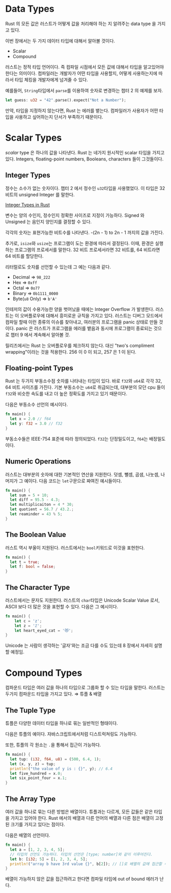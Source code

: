 # Data Types

Rust 의 모든 값은 러스트가 어떻게 값을 처리해야 하는 지 알려주는 data type 을 가지고 있다.

이번 장에서는 두 가지 데이터 타입에 대해서 알아볼 것이다.

- Scalar
- Compound

러스트는 정적 타입 언어이다. 즉 컴파일 시점에서 모든 값에 대해서 타입을 알고있어야 한다는 의미이다. 컴파일러는 개발자가 어떤 타입을 사용할지, 어떻게 사용하는지에 따라서 타입 체킹을 개발자에게 넘겨줄 수 있다.

예를들어, `String`타입에서 `parse`를 이용하여 숫자로 변경하는 챕터 2 의 예제를 보자.

```rust
let guess: u32 = "42".parse().expect("Not a Number");
```

만약, 타입을 지정하지 않는다면, Rust 는 에러를 뱉는다. 컴파일러가 사용자가 어떤 타입을 사용하고 싶어하는지 단서가 부족하기 때문이다.

# Scalar Types

_scalar_ type 은 하나의 값을 나타낸다. Rust 는 네가지 원시적인 scalar 타입을 가지고 있다. Integers, floating-point numbers, Booleans, characters 들이 그것들이다.

## Integer Types

정수는 소수가 없는 숫자이다. 챕터 2 에서 정수인 `u32`타입을 사용했었다. 이 타입은 32 비트의 unsigned Integer 를 말한다.

[Integer Types in Rust](https://www.notion.so/bb47d9f304cf46d89d3b1b0b9fb13e2e)

변수는 양의 수인지, 정수인지 정확한 사이즈로 지정이 가능하다. Signed 와 Unsigned 는 음인지 양인지를 결정할 수 있다.

각각의 숫자는 표현가능한 비트수를 나타낸다. -(2n - 1) to 2n - 1 까지의 값을 가진다.

추가로, `isize`와 `usize`는 프로그램이 도는 환경에 따라서 결정된다. 이때, 환경은 실행하는 프로그램의 프로세서를 말한다. 32 비트 프로세서라면 32 비트를, 64 비트라면 64 비트를 할당한다.

리터럴로도 숫자를 선언할 수 있는데 그 예는 다음과 같다.

- Decimal ⇒ `98_222`
- Hex ⇒ `0xff`
- Octal ⇒ `0o77`
- Binary ⇒ `0b1111_0000`
- Byte(`u8` Only) ⇒ `b'A'`

인테저의 값이 수용가능한 양을 벗어났을 때에는 Integer Overflow 가 발생한다. 러스트는 이 오버플로우에 대해서 흥미로운 규칙을 가지고 있다. 러스트는 디버그 모드에서 컴파일 할때 이런 종류의 이슈를 찾아내고, 여러분의 프로그램을 panic 상태로 만들 것이다. panic 은 러스트가 프로그램을 에러를 뱉음과 동시에 프로그램이 종료되는 것으로 챕터 9 에서 계속해서 알아볼 것.

릴리즈에서는 Rust 는 오버플로우를 체크하지 않는다. 대신 "two's compliment wrapping"이라는 것을 적용한다. 256 이 0 이 되고, 257 은 1 이 된다.

## Floating-point Types

Rust 는 두가지 부동소수점 숫자를 나타내는 타입이 있다. 바로 `f32`와 `u64`로 각각 32, 64 비트 사이즈를 가진다. 기본 부동소수는 `u64`로 취급되는데, 대부분의 모던 cpu 들이 `f32`와 비슷한 속도를 내고 더 높은 정확도를 가지고 있기 때문이다.

다음은 부동소수 선언의 예시이다.

```rust
fn main() {
  let x = 2.0 // f64
  let y: f32 = 3.0 // f32
}
```

부동소수들은 IEEE-754 표준에 따라 정의되었다. `f32`는 단정밀도이고, `f64`는 배정밀도이다.

## Numeric Operations

러스트는 대부분의 숫자에 대한 기본적인 연산을 지원한다. 덧셈, 뺄셈, 곱샘, 나눗셈, 나머지가 그 예이다. 다음 코드는 `let`구문으로 짜여진 예시들이다.

```rust
fn main() {
  let sum = 5 + 10;
  let diff = 95.5 - 4.3;
  let multiplicaiton = 4 * 30;
  let quotient = 56.7 / 43.2.;
  let reaminder = 43 % 5;
}
```

## The Boolean Value

러스트 역시 부울이 지원된다. 러스트에서는 `bool`키워드로 이것을 표현한다.

```rust
fn main() {
  let t = true;
  let f: bool = false;
}
```

## The Character Type

러스트에서는 문자도 지원한다. 러스트의 `char`타입은 Unicode Scalar Value 로서, ASCII 보다 더 많은 것을 표현할 수 있다. 다음은 그 예시이다.

```rust
fn main() {
    let c = 'z';
    let z = 'ℤ';
    let heart_eyed_cat = '😻';
}
```

Unicode 는 사람이 생각하는 '글자'와는 조금 다를 수도 있는데 8 장에서 자세히 설명할 예정임.

# Compound Types

컴파운드 타입은 여러 값을 하나의 타입으로 그룹화 할 수 있는 타입을 말한다. 러스트는 두가지 컴파운드 타입을 가지고 있다. ⇒ 튜플 & 배열

## The Tuple Type

튜플은 다양한 데이터 타입을 하나로 묶는 일반적인 형태이다.

다음은 튜플의 예이다. 자바스크립트에서처럼 디스트럭쳐링도 가능하다.

또한, 튜플의 각 원소는 `.`을 통해서 접근이 가능하다.

```rust
fn main() {
  let tup: (i32, f64, u8) = (500, 6.4, 1);
  let (x, y, z) = tup;
  println!("the value of y is : {}", y); // 6.4
  let five_hundred = x.0;
  let six_point_four = x.1;
}
```

## The Array Type

여러 값을 하나로 묶는 다른 방법은 배열이다. 튜플과는 다르게, 모든 값들은 같은 타입을 가지고 있어야 한다. Rust 에서의 배열과 다른 언어의 배열과 다른 점은 배열이 고정된 크기를 가지고 있다는 점이다.

다음은 배열의 선언이다.

```rust
fn main() {
  let a = [1, 2, 3, 4, 5];
  // 타입의 선언도 가능하다. 타입의 선언은 [type; number]와 같이 이루어진다.
  let b: [i32; 5] = [1, 2, 3, 4, 5];
  println!("array b have 3rd value {}", b[2]); // []로 배열의 값에 접근할 수 있다.
}
```

배열이 가능하지 않은 값을 접근하려고 한다면 컴파일 타임에 out of bound 에러가 난다.
